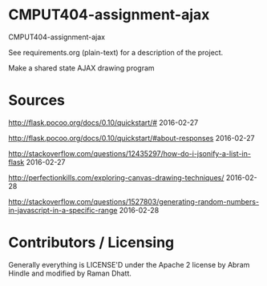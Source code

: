 CMPUT404-assignment-ajax
==============================

CMPUT404-assignment-ajax

See requirements.org (plain-text) for a description of the project.

Make a shared state AJAX drawing program

Sources
=======

http://flask.pocoo.org/docs/0.10/quickstart/# 2016-02-27

http://flask.pocoo.org/docs/0.10/quickstart/#about-responses 2016-02-27

http://stackoverflow.com/questions/12435297/how-do-i-jsonify-a-list-in-flask 2016-02-27

http://perfectionkills.com/exploring-canvas-drawing-techniques/ 2016-02-28

http://stackoverflow.com/questions/1527803/generating-random-numbers-in-javascript-in-a-specific-range 2016-02-28

Contributors / Licensing
========================

Generally everything is LICENSE'D under the Apache 2 license by Abram Hindle and modified by Raman Dhatt.


